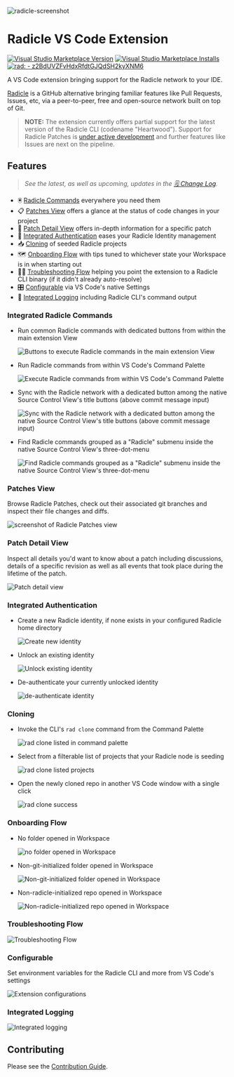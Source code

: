![radicle-screenshot](./assets/for-md/hero.png)

# Radicle VS Code Extension
[![Visual Studio Marketplace Version](https://img.shields.io/visual-studio-marketplace/v/radicle-ide-plugins-team.radicle?include_prereleases&style=flat&logo=radicle&logoColor=FFFFFF&color=7FBA00)](https://marketplace.visualstudio.com/items?itemName=radicle-ide-plugins-team.radicle)
[![Visual Studio Marketplace Installs](https://img.shields.io/visual-studio-marketplace/i/radicle-ide-plugins-team.radicle?style=flat&logo=radicle&logoColor=FFFFFF&color=66B3FF)](https://marketplace.visualstudio.com/items?itemName=radicle-ide-plugins-team.radicle)
[![rad: - z2BdUVZFvHdxRfdtGJQdSH2kyXNM6](https://img.shields.io/static/v1?label=rad%3A&message=z2BdUVZFvHdxRfdtGJQdSH2kyXNM6&color=6666FF&logo=radicle&logoColor=FFFFFF)](https://https://app.radicle.at/nodes/seed.radicle.at/rad:z3Makm6fsQQXmpSFE43DZqwupaEhk)


A VS Code extension bringing support for the Radicle network to your IDE.

[Radicle](https://radicle.xyz/) is a GitHub alternative bringing familiar features like Pull Requests, Issues, etc, via a peer-to-peer, free and open-source network built on top of Git.

> **NOTE:** The extension currently offers partial support for the latest version of the Radicle CLI (codename "Heartwood"). Support for Radicle Patches is [under active development](https://github.com/cytechmobile/radicle-vscode-extension/milestone/5) and further features like Issues are next on the pipeline.

## Features

> _See the latest, as well as upcoming, updates in the [🗒️ Change Log](CHANGELOG.md)._

- 🖲️ [Radicle Commands](#integrated-radicle-commands) everywhere you need them
- 📋 [Patches View](#patches-view) offers a glance at the status of code changes in your project
- 📑 [Patch Detail View](#patch-detail-view) offers in-depth information for a specific patch
- 🔐 [Integrated Authentication](#integrated-authentication) eases your Radicle Identity management
- 📥 [Cloning](#cloning) of seeded Radicle projects
- 🗺️ [Onboarding Flow](#onboarding-flow) with tips tuned to whichever state your Workspace is in when starting out
- 🕵️‍♂️ [Troubleshooting Flow](#troubleshooting-flow) helping you point the extension to a Radicle CLI binary (if it didn't already auto-resolve)
- 🎛️ [Configurable](#configurable) via VS Code's native Settings
- 📜 [Integrated Logging](#integrated-logging) including Radicle CLI's command output

### Integrated Radicle Commands

- Run common Radicle commands with dedicated buttons from within the main extension View

    ![Buttons to execute Radicle commands in the main extension View](assets/for-md/rad-cmds-in-main-view.png)

- Run Radicle commands from within VS Code's Command Palette

    ![Execute Radicle commands from within VS Code's Command Palette](assets/for-md/rad-cmds-in-palette.png)

- Sync with the Radicle network with a dedicated button among the native Source Control View's title buttons (above commit message input)

    ![Sync with the Radicle network with a dedicated button among the native Source Control View's title buttons (above commit message input)](assets/for-md/rad-cmds-in-scm-title.png)

- Find Radicle commands grouped as a "Radicle" submenu inside the native Source Control View's three-dot-menu

    ![Find Radicle commands grouped as a "Radicle" submenu inside the native Source Control View's three-dot-menu](assets/for-md/rad-cmds-in-scm-3dot.png)

### Patches View

Browse Radicle Patches, check out their associated git branches and inspect their file changes and diffs.

![screenshot of Radicle Patches view](./assets/for-md/patches-diff.png)

### Patch Detail View

Inspect all details you'd want to know about a patch including discussions, details of a specific revision as well as all events that took place during the lifetime of the patch.

![Patch detail view](./assets/for-md/patch-detail.png)

### Integrated Authentication

- Create a new Radicle identity, if none exists in your configured Radicle home directory

    ![Create new identity](assets/for-md/auth-create-id.png)

- Unlock an existing identity

    ![Unlock existing identity](assets/for-md/auth-unlock-id.png)

- De-authenticate your currently unlocked identity

    ![de-authenticate identity](assets/for-md/auth-lock-id.png)

### Cloning

- Invoke the CLI's `rad clone` command from the Command Palette

    ![rad clone listed in command palette](assets/for-md/rad-clone-palette.png)

- Select from a filterable list of projects that your Radicle node is seeding

    ![rad clone listed projects](assets/for-md/rad-clone-choose.png)

- Open the newly cloned repo in another VS Code window with a single click

    ![rad clone success](assets/for-md/rad-clone-success.png)

### Onboarding Flow

- No folder opened in Workspace

    ![no folder opened in Workspace](assets/for-md/no-folder-init-welcome-view.png)

- Non-git-initialized folder opened in Workspace

    ![Non-git-initialized folder opened in Workspace](assets/for-md/non-git-init-welcome-view.png)

- Non-radicle-initialized repo opened in Workspace

    ![Non-radicle-initialized repo opened in Workspace](assets/for-md/non-rad-init-welcome-view.png)

### Troubleshooting Flow

![Troubleshooting Flow](./assets/for-md/troubleshoot.png)

### Configurable

Set environment variables for the Radicle CLI and more from VS Code's settings

![Extension configurations](assets/for-md/configs.png)

### Integrated Logging

![Integrated logging](assets/for-md/logs.png)

## Contributing

Please see the [Contribution Guide](./CONTRIBUTING.md).
